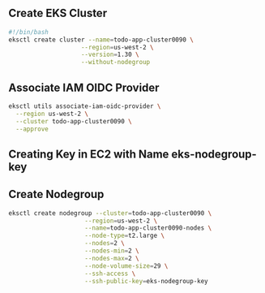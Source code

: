 ## Create EKS Cluster

```bash
#!/bin/bash
eksctl create cluster --name=todo-app-cluster0090 \
                    --region=us-west-2 \
                    --version=1.30 \
                    --without-nodegroup
```

## Associate IAM OIDC Provider

```bash
eksctl utils associate-iam-oidc-provider \
  --region us-west-2 \
  --cluster todo-app-cluster0090 \
  --approve
```

## Creating Key in EC2 with Name eks-nodegroup-key

## Create Nodegroup

```bash
eksctl create nodegroup --cluster=todo-app-cluster0090 \
                     --region=us-west-2 \
                     --name=todo-app-cluster0090-nodes \
                     --node-type=t2.large \
                     --nodes=2 \
                     --nodes-min=2 \
                     --nodes-max=2 \
                     --node-volume-size=29 \
                     --ssh-access \
                     --ssh-public-key=eks-nodegroup-key 

```